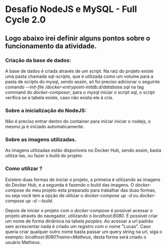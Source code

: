# Desafio NodeJS e MySQL - Full Cycle 2.0

## Logo abaixo irei definir alguns pontos sobre o funcionamento da atividade.

### Criação da base de dados:

A base de dados é criada através de um script. Na raiz do projeto existe uma pasta chamada *sql-scripts*, que é utilizada como um volume para a pasta de scripts do mysql, sendo assim, só foi preciso adicionar o seguinte comando *--init-file /docker-entrypoint-initdb.d/database.sql* na tag command do *docker-composer*, para o mysql iniciar o script sql, o script verifica se a tabela existe, caso não exista ele à cria.

### Sobre a inicialização do NodeJS:

Não é preciso entrar dentro do container para iniciar iniciar o nodejs, o mesmo ja é iniciado automaticamente.

### Sobre as imagens utilizadas.

As imagens utilizadas estão disponíveis no Docker Hub, sendo assim, basta utiliza-las, ou fazer o build do projeto.

### Como utilizar ?

Existem duas formas de iniciar o projeto, a primeira é utilizando as imagens do Docker Hub, e a segunda é fazendo o build das imagens. O *docker-compose* do meu projeto esta preparado para trabalhar das duas formas, ou seja você tem a opção de utilizar o *docker-compose up -d* ou *docker-compose up -d --build*.

Depois de iniciar o projeto com o *docker-compose* é possível acessar o projeto através do navegador, utilizando o *localhost:8080*. É possível criar um nome de forma dinâmica na tabela *peoples*. Ao acessar a url padrão sem acrescentar nada é criado um registro com o nome "Lucas". Caso queria criar qualquer outro nome basta passar um query string na url, siga o exemplo: *localhost:8080?name=Matheus*, desta forma será criado o usuário Matheus.
